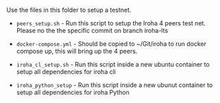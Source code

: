 Use the files in this folder to setup a testnet.

- `peers_setup.sh` - Run this script to setup the Iroha 4 peers test net. Please no the the specific commit on branch iroha-lts

- `docker-compose.yml` - Should be copied to ~/Git/iroha to run docker compose up, this will bring up the 4 peers.

- `iroha_cl_setup.sh` - Run this script inside a new ubuntu container to setup all dependencies for iroha cli

- `iroha_python_setup` - Run this script inside a new ubunut container to setup all dependencies for iroha Python
